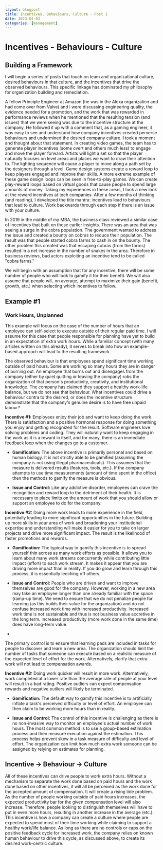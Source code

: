 ```yaml
---
layout: blogpost
title: Incentives, Behaviours, Culture - Post 1
date: 2023-04-03
categories: [management]
---
```

# Incentives - Behaviours - Culture
## Building a Framework

I will begin a series of posts that touch on team and organizational culture, desired behaviours in that culture, and the incentives that drive the observed behaviours. This specific linkage has dominated my philosophy for organization building and remediation. 

A fellow Principle Engineer at Amazon (he was in the Alexa organization and had come over from Valve) and I were discussing engineering quality, the evidence needed for a promotion, and the work that was rewarded in performance reviews when he mentioned that the resulting tension (and issues) that we were seeing was due to the incentive structure at the company. He followed it up with a comment that, as a gaming engineer, it was easy to see and understand how company incentives created perverse behaviours and undermined the desired company culture. I took a moment and thought about that statement. In creating video games, the team has to generate player incentives (some overt and others much less) to engage and move the player forward. Artists will light a set so that the player naturally focuses on level areas and places we want to draw their attention to. The lighting sequence will cause a player to move along a path set by the designers through a level. Game design systems create a reward loop to keep players engaged and improve their skills. A more extreme example of these game design loops can be seen in free-to-play games. We can create play-reward loops based on virtual goods that cause people to spend large amounts of money. Taking my experiences in these areas, I took a new look at the reward incentives at tech companies. After a few months of thinking (and reading), I developed the title mantra: incentives lead to behaviours that lead to culture. Work backwards through each step if there is an issue with your culture.

In 2019 in the middle of my MBA, the business class reviewed a similar case of incentives that built on these earlier insights. There was an area that was seeing a surge in the cobra population. The government wanted to address the issue and created a bounty on cobras to reduce their population. The result was that people started cobra farms to cash in on the bounty. The other problem this created was that escaping cobras (from the farms) resulted in a net increase in the number of snakes in the area. Therefore in business reviews, bad actors exploiting an incentive tend to be called "cobra farms."

We will begin with an assumption that for any incentive, there will be some number of people who will look to gamify it for their benefit. We will also assume that people will, on average, attempt to maximize their gain (benefit, growth, etc.) when selecting which incentives to follow.

## Example #1
### Work Hours, Unplanned

This example will focus on the case of the number of hours that an employee can self-select to execute outside of their regular paid time. I will assume for this case that people responsible for planning have yet to build in an expectation of extra work hours. While a familiar concept (with many articles written on this already), it serves to break into how an example-based approach will lead to the resulting framework.

The observed behaviour is that employees spend significant time working outside of paid hours. Some are working so many hours they are in danger of burning out. An employee that burns out and disengages from the company (either by quiet quitting or leaving the company) robs the organization of that person's productivity, creativity, and institutional knowledge. The company has claimed they support a healthy work-life balance, but we do not see that behaviour. What incentives could drive a behaviour contra to the desired, or does the incentive structure demonstrate that the company's genuine desire is to have free unpaid labour?

**Incentive #1:** Employees enjoy their job and want to keep doing the work. There is satisfaction and a positive hormonal response for doing something you enjoy and getting recognized for the result. Software engineers love solving problems and coding. They will naturally want to keep engaging in the work as it is a reward in itself, and for many, there is an immediate feedback loop when the changes go to a customer.

- **Gamification:** The above incentive is primarily personal and based on human biology. It is not strictly able to be gamified (assuming the company is not using illegal pharmaceuticals). This assumes that the measure is delivered results (features, tools, etc.). If the company attempts to use time measurements (amount of time spent in the office) then the methods to gamify the measure is obvious.

- **Issue and Control:** Like any addictive disorder, employees can crave the recognition and reward loop to the detriment of their health. It is necessary to place limits on the amount of work that you should allow or support an employee to do for the company.

**Incentive #2:** Doing more work leads to more experience in the field, potentially leading to more significant opportunities in the future. Building up more skills in your area of work and broadening your institutional expertise and understanding will make it easier for you to take on larger projects and drive more significant impact. The result is the likelihood of faster promotions and rewards.

- **Gamification:** The typical way to gamify this incentive is to spread yourself thin across as many work efforts as possible. It allows you to learn about many work streams concurrently while contributing little impact (effort) to each work stream. It makes it appear that you are driving more impact than in reality. If you do grow and learn through this process, it is essentially leeching off others. 

- **Issue and Control:** People who are driven and want to improve themselves are good for the company. However, working in a new area may take an employee longer than one already familiar with the space (ramp-up time). We need to ensure that we do not penalize people for learning (as this builds their value for the organization) and do not confuse increased work time with increased productivity. Increased work time is not sustainable and thus is not business value accretive in the long term. Increased productivity (more work done in the same time) does have long-term value. 
- 
The primary control is to ensure that learning pads are included in tasks for people to discover and learn a new area. The organization should limit the number of tasks that someone can execute based on a realistic measure of the expected level of effort for the work. Alternatively, clarify that extra work will not lead to compensation awards. 

**Incentive #3:** Doing work quicker will result in more work. Alternatively, work completed at a lower rate than the average rate of people at your level will result in a bad rating. Positive outliers can expect compensation rewards and negative outliers will likely be terminated.

- **Gamification:** The default way to gamify this incentive is to artificially inflate a task's perceived difficulty or level of effort. An employee can then claim to be working more hours than in reality. 

- **Issue and Control:** The control of this incentive is challenging as there is no non-invasive way to monitor an employee's actual number of work hours. The most common method is to use a group-based estimation process and then measure execution against the estimation. This process helps prevent skew in a task measure of difficulty and level of effort. The organization can limit how much extra work someone can be assigned by relying on estimates for planning.

## Incentive -> Behaviour -> Culture
All of these incentives can drive people to work extra hours. Without a mechanism to separate the work done based on paid hours and the work done based on other incentives, it will all be perceived as the work done for the accepted amount of compensation. It will create a rising tide problem. As the number of people working outside of paid hours increases, the expected productivity bar for the given compensation level will also increase. Therefore, people looking to distinguish themselves will have to put in even more hours, resulting in another increase in the average (etc.). This incentive is how a company can create a culture where people are expected to spend most of their time working while claiming to support a healthy work/life balance. As long as there are no controls or caps on the positive feedback cycle for increased work, the company relies on known human behaviour to drive this cycle, as discussed above, to create its desired work-centric culture.


